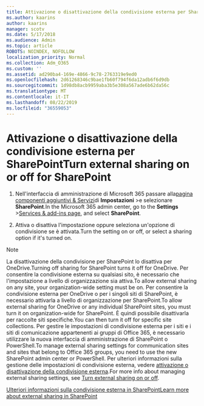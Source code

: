 ```yaml
---
title: Attivazione o disattivazione della condivisione esterna per SharePoint
ms.author: kaarins
author: kaarins
manager: scotv
ms.date: 5/17/2018
ms.audience: Admin
ms.topic: article
ROBOTS: NOINDEX, NOFOLLOW
localization_priority: Normal
ms.collection: Adm_O365
ms.custom: ''
ms.assetid: ad290ba4-169e-4866-9c78-2763319e9ed0
ms.openlocfilehash: 2d61268346c9bae1fb60f794f6da12adb6f6d9db
ms.sourcegitcommit: 1d98db8acb9959aba3b5e308a567ade6b62da56c
ms.translationtype: MT
ms.contentlocale: it-IT
ms.lasthandoff: 08/22/2019
ms.locfileid: "36559053"
---
```

# <a name="turn-external-sharing-on-or-off-for-sharepoint"></a><span data-ttu-id="78e1e-102">Attivazione o disattivazione della condivisione esterna per SharePoint</span><span class="sxs-lookup"><span data-stu-id="78e1e-102">Turn external sharing on or off for SharePoint</span></span>

1. <span data-ttu-id="78e1e-103">Nell'interfaccia di amministrazione di Microsoft 365 passare alla[pagina componenti aggiuntivi &amp; Servizi](https://portal.office.com/adminportal/home#/Settings/ServicesAndAddIns)di **Impostazioni** >e selezionare **SharePoint**.</span><span class="sxs-lookup"><span data-stu-id="78e1e-103">In the Microsoft 365 admin center, go to the **Settings** >[Services &amp; add-ins page](https://portal.office.com/adminportal/home#/Settings/ServicesAndAddIns), and select **SharePoint**.</span></span>
    
2. <span data-ttu-id="78e1e-104">Attiva o disattiva l'impostazione oppure seleziona un'opzione di condivisione se è attivata.</span><span class="sxs-lookup"><span data-stu-id="78e1e-104">Turn the setting on or off, or select a sharing option if it's turned on.</span></span>
    
> [!NOTE]
> <span data-ttu-id="78e1e-105">La disattivazione della condivisione per SharePoint lo disattiva per OneDrive.</span><span class="sxs-lookup"><span data-stu-id="78e1e-105">Turning off sharing for SharePoint turns it off for OneDrive.</span></span> <span data-ttu-id="78e1e-106">Per consentire la condivisione esterna su qualsiasi sito, è necessario che l'impostazione a livello di organizzazione sia attiva.</span><span class="sxs-lookup"><span data-stu-id="78e1e-106">To allow external sharing on any site, your organization-wide setting must be on.</span></span> <span data-ttu-id="78e1e-107">Per consentire la condivisione esterna per OneDrive o per i singoli siti di SharePoint, è necessario attivarla a livello di organizzazione per SharePoint.</span><span class="sxs-lookup"><span data-stu-id="78e1e-107">To allow external sharing for OneDrive or any individual SharePoint sites, you must turn it on organization-wide for SharePoint.</span></span> <span data-ttu-id="78e1e-108">È quindi possibile disattivarla per raccolte siti specifiche.</span><span class="sxs-lookup"><span data-stu-id="78e1e-108">You can then turn it off for specific site collections.</span></span> <span data-ttu-id="78e1e-109">Per gestire le impostazioni di condivisione esterna per i siti e i siti di comunicazione appartenenti ai gruppi di Office 365, è necessario utilizzare la nuova interfaccia di amministrazione di SharePoint o PowerShell.</span><span class="sxs-lookup"><span data-stu-id="78e1e-109">To manage external sharing settings for communication sites and sites that belong to Office 365 groups, you need to use the new SharePoint admin center or PowerShell.</span></span> <span data-ttu-id="78e1e-110">Per ulteriori informazioni sulla gestione delle impostazioni di condivisione esterna, vedere [attivazione o disattivazione della condivisione esterna](https://go.microsoft.com/fwlink/?linkid=866426).</span><span class="sxs-lookup"><span data-stu-id="78e1e-110">For more info about managing external sharing settings, see [Turn external sharing on or off](https://go.microsoft.com/fwlink/?linkid=866426).</span></span> 
  
[<span data-ttu-id="78e1e-111">Ulteriori informazioni sulla condivisione esterna in SharePoint</span><span class="sxs-lookup"><span data-stu-id="78e1e-111">Learn more about external sharing in SharePoint</span></span>](https://go.microsoft.com/fwlink/?linkid=734908)
  

